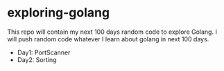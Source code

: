 # exploring-golang

This repo will contain my next 100 days random code to explore Golang. I will push random code whatever I learn about golang in next 100 days.

- Day1: PortScanner
- Day2: Sorting
